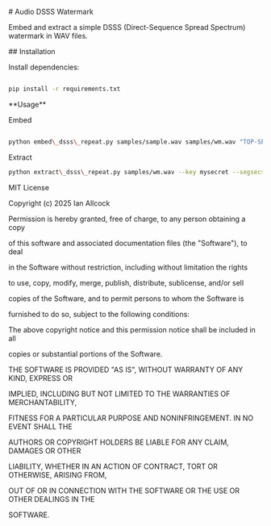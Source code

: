 \# Audio DSSS Watermark



Embed and extract a simple DSSS (Direct-Sequence Spread Spectrum) watermark in WAV files.



\## Installation

Install dependencies:

```bash

pip install -r requirements.txt

```

\*\*Usage\*\*

Embed

```bash

python embed\_dsss\_repeat.py samples/sample.wav samples/wm.wav "TOP-SECRET-123" --key mysecret --alpha 0.1 --segsecs 0.5

```

Extract
```bash
python extract\_dsss\_repeat.py samples/wm.wav --key mysecret --segsecs 0.5
```


MIT License



Copyright (c) 2025 Ian Allcock



Permission is hereby granted, free of charge, to any person obtaining a copy

of this software and associated documentation files (the "Software"), to deal

in the Software without restriction, including without limitation the rights

to use, copy, modify, merge, publish, distribute, sublicense, and/or sell

copies of the Software, and to permit persons to whom the Software is

furnished to do so, subject to the following conditions:



The above copyright notice and this permission notice shall be included in all

copies or substantial portions of the Software.



THE SOFTWARE IS PROVIDED "AS IS", WITHOUT WARRANTY OF ANY KIND, EXPRESS OR

IMPLIED, INCLUDING BUT NOT LIMITED TO THE WARRANTIES OF MERCHANTABILITY,

FITNESS FOR A PARTICULAR PURPOSE AND NONINFRINGEMENT. IN NO EVENT SHALL THE

AUTHORS OR COPYRIGHT HOLDERS BE LIABLE FOR ANY CLAIM, DAMAGES OR OTHER

LIABILITY, WHETHER IN AN ACTION OF CONTRACT, TORT OR OTHERWISE, ARISING FROM,

OUT OF OR IN CONNECTION WITH THE SOFTWARE OR THE USE OR OTHER DEALINGS IN THE

SOFTWARE.

